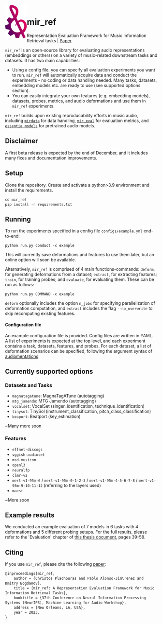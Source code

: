 <img src="docs/img/mir_ref_logo.svg" align="left" height="110">

# mir_ref

Representation Evaluation Framework for Music Information Retrieval tasks | [Paper](https://arxiv.org/abs/2312.05994)

`mir_ref` is an open-source library for evaluating audio representations (embeddings or others) on a variety of music-related downstream tasks and datasets. It has two main capabilities:

* Using a config file, you can specify all evaluation experiments you want to run. `mir_ref` will automatically acquire data and conduct the experiments - no coding or data handling needed. Many tasks, datasets, embedding models etc. are ready to use (see supported options section).
* You can easily integrate your own features (e.g. embedding models), datasets, probes, metrics, and audio deformations and use them in `mir_ref` experiments.

`mir_ref` builds upon existing reproducability efforts in music audio, including [`mirdata`](https://mirdata.readthedocs.io/en/stable/) for data handling, [`mir_eval`](https://craffel.github.io/mir_eval/) for evaluation metrics, and [`essentia models`](https://essentia.upf.edu/models.html) for pretrained audio models.

## Disclaimer

A first beta release is expected by the end of December, and it includes many fixes and documentation improvements.

## Setup

Clone the repository. Create and activate a python>3.9 environment and install the requirements.

```
cd mir_ref
pip install -r requirements.txt
```

## Running

To run the experiments specified in a config file `configs/example.yml` end-to-end:

```
python run.py conduct -c example
```

This will currently save deformations and features to use them later, but an online option will soon be available.

Alternatively, `mir_ref` is comprised of 4 main functions-commands: `deform`, for generating deformations from a dataset; `extract`, for extracting features; `train`, for training probes; and `evaluate`, for evaluating them. These can be run as follows:

```
python run.py COMMAND -c example
```

`deform` optionally includes the option `n_jobs` for specifying parallelization of deformation computation, and `extract` includes the flag `--no_overwrite` to skip recomputing existing features.

#### Configuration file

An example configuration file is provided. Config files are written in YAML. A list of experiments is expected at the top level, and each experiment contains a task, datasets, features, and probes. For each dataset, a list of deformation scenarios can be specified, following the argument syntax of [audiomentations](https://iver56.github.io/audiomentations/).

## Currently supported options

### Datasets and Tasks

* `magnatagatune`: MagnaTagATune (autotagging)
* `mtg_jamendo`: MTG Jamendo (autotagging)
* `vocalset`: VocalSet (singer_identification, technique_identification)
* `tinysol`: TinySol (instrument_classification, pitch_class_classification)
* `beaport`: Beatport (key_estimation)

~Many more soon

### Features

* `effnet-discogs`
* `vggish-audioset`
* `msd-musicnn`
* `openl3`
* `neuralfp`
* `clmr-v2`
* `mert-v1-95m-6` / `mert-v1-95m-0-1-2-3` / `mert-v1-95m-4-5-6-7-8` / `mert-v1-95m-9-10-11-12`  (referring to the layers used)
* `maest`

~More soon

## Example results

We conducted an example evaluation of 7 models in 6 tasks with 4 deformations and 5 different probing setups. For the full results, please refer to the 'Evaluation' chapter of [this thesis document](https://zenodo.org/records/8380471), pages 39-58.

## Citing

If you use `mir_ref`, please cite the following [paper](https://arxiv.org/abs/2312.05994):

```
@inproceedings{mir_ref,
    author = {Christos Plachouras and Pablo Alonso-Jim\'enez and Dmitry Bogdanov},
    title = {mir_ref: A Representation Evaluation Framework for Music Information Retrieval Tasks},
    booktitle = {37th Conference on Neural Information Processing Systems (NeurIPS), Machine Learning for Audio Workshop},
    address = {New Orleans, LA, USA},
    year = 2023,
}
```
